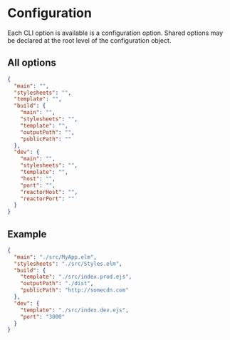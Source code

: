 # Configuration

Each CLI option is available is a configuration option. Shared options may be declared at the root level of the configuration object.

## All options
```json
{
  "main": "",
  "stylesheets": "",
  "template": "",
  "build": {
    "main": "",
    "stylesheets": "",
    "template": "",
    "outputPath": "",
    "publicPath": ""
  },
  "dev": {
    "main": "",
    "stylesheets": "",
    "template": "",
    "host": "",
    "port": "",
    "reactorHost": "",
    "reactorPort": ""
  }
}
```

## Example
```json
{
  "main": "./src/MyApp.elm",
  "stylesheets": "./src/Styles.elm",
  "build": {
    "template": "./src/index.prod.ejs",
    "outputPath": "./dist",
    "publicPath": "http://somecdn.com"
  },
  "dev": {
    "template": "./src/index.dev.ejs",
    "port": "3000"
  }
}
```
